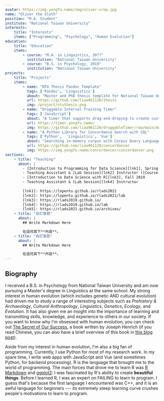 ```yaml
---
avatar: https://img.yongfu.name/img/oliver-crop.jpg
name: "Oliver the Sloth"
position: "M.A. Student"
institute: "National Taiwan University"
interests:
    title: "Interests" 
    items: ["Programming", "Psychology", "Human Evolution"]
education: 
    title: "Education"
    items:
        - course: "M.A. in Linguistics, 20??"
          institution: "National Taiwan University"
        - course: "B.S. in Psychology, 2019"
          institution: "National Taiwan University"
projects:
    title: "Projects"
    items:
        - name: "NTU Thesis Pandoc Template"
          tags: ['Pandoc', 'Linguistics']
          about: "Master and PhD thesis template for National Taiwan University, based on Pandoc."
          url: https://github.com/liao961120/thesis
          img: /project/ntuthesis.png
        - name: "Draggable Interval Training Timer"
          tags: ['JavaScript']
          about: "A timer that supports drag-and-droping to create custom interval workouts. Written in vanilla JavaScript, HTML & CSS."
          url: https://timer.yongfu.name/
          img: https://github.com/liao961120/draggableTimer/raw/main/demo/demo.gif
        - name: "A Python Library for Concordance Search with CQL"
          tags: ['Python',  'Linguistics', 'Vue']
          about: "Searching in-memory corpus with Corpus Query Language (CQL)."
          url: https://github.com/liao961120/concordancer
          img: https://img.yongfu.name/concordancer/concordancer.png
sections:
    - title: "Teaching"
      about: |
        - [Introduction to Programming for Data Science][lnk1], Spring 2021
        - Teaching Assistant & [Lab Session][lnk2] Instructor ([Course Archive][lnk5]) 
        - [Introduction to Data Science with R][lnk3], Fall 2019
        - Teaching Assistant & [Lab Session][lnk4] Instructor
        
        [lnk1]: https://lopentu.github.io/rlads2021
        [lnk2]: https://lopentu.github.io/rlads2021/lab
        [lnk3]: https://rlads2019.github.io/
        [lnk4]: https://rlads2019.github.io/lab
        [lnk5]: https://rlads2021.github.io/archives/
    - title: "自訂章節"
      about: |
        ## Write Markdown Here

        在這兒寫下**內容**。
    - title: "自訂章節"
      about: |
        ## Write Markdown Here

        在這兒寫下**內容**。
---
```


## Biography

I received a B.S. in Psychology from National Taiwan University and am now pursuing a Master's degree in Linguistics at the same school. My strong interest in human evolution (which includes genetic AND cultural evolution) had driven me to study a range of interesting subjects such as *Prehistory & Archaeology*, *Cultural Anthropology*, *Linguistics*, *Genetics*, *Ecology*, and *Evolution*. It has also given me an insight into the importance of learning and transmitting skills, knowledge, and experience to others in our society. If you want to know why I'm obsessed with human evolution, you can check out [The Secret of Our Success](https://secretofoursuccess.fas.harvard.edu), a book written by Joseph Henrich (if you read Chinese, you can also have a brief overview of this book in [this blog post](/2019/08/15/secretOfOurSuccess.html)).

Aside from my interest in human evolution, I'm also a big fan of programming. Currently, I use Python for most of my research work. In my spare time, I write web apps with JavaScript and Vue (and sometimes Python, for backend processing). R is the language that brought me to the world of programming. The main forces that drove me to learn R was [R Markdown](https://rmarkdown.rstudio.com) and [ggplot2](https://ggplot2.tidyverse.org): I was fascinated by R's ability to create **beautiful things**. Before I learned R, I was an expert on FAILING to learn to program. I guess that's because the first language I encountered was C++, and it is an awful language for beginners --- its extremely steep learning curve crushes people's motivations to learn to program.

